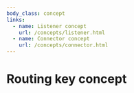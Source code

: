 ```yaml
---
body_class: concept
links:
  - name: Listener concept
    url: /concepts/listener.html
  - name: Connector concept
    url: /concepts/connector.html
---
```


# Routing key concept

<section>

</section>
